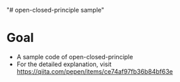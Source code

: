 "# open-closed-principle sample" 

# Goal
- A sample code of open-closed-principle
- For the detailed explanation, visit  https://qiita.com/pepen/items/ce74af97fb36b84bf63e
